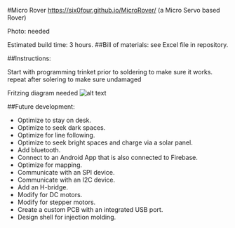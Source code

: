 #Micro Rover https://six0four.github.io/MicroRover/
(a Micro Servo based Rover)

Photo: needed

Estimated build time: 3 hours.
##Bill of materials: see Excel file in repository.

##Instructions:

Start with programming trinket prior to soldering to make sure it works.
repeat after solering to make sure undamaged

Fritzing diagram needed
![alt text](https://github.com/six0four/MicroRover/raw/master/src/common/images/fritzing.png "Circuit")

##Future development:
- Optimize to stay on desk.
- Optimize to seek dark spaces.
- Optimize for line following.
- Optimize to seek bright spaces and charge via a solar panel.
- Add bluetooth.
- Connect to an Android App that is also connected to Firebase.
- Optimize for mapping.
- Communicate with an SPI device.
- Communicate with an I2C device.
- Add an H-bridge.
- Modify for DC motors.
- Modify for stepper motors.
- Create a custom PCB with an integrated USB port.
- Design shell for injection molding.
